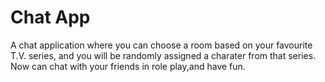 # Chat App
A chat application where you can choose a room based on your favourite T.V. series, and you will be randomly assigned a charater from that series.
Now can chat with your friends in role play,and have fun.
